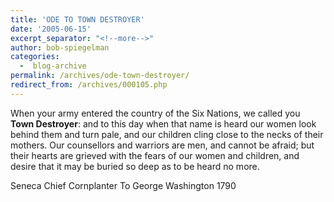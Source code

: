 ```yaml
---
title: 'ODE TO TOWN DESTROYER'
date: '2005-06-15'
excerpt_separator: "<!--more-->"
author: bob-spiegelman
categories:
  -  blog-archive
permalink: /archives/ode-town-destroyer/
redirect_from: /archives/000105.php
---
```



When your army entered the country of the Six Nations, we called you **Town Destroyer**: and to this day when that name is heard our women look behind them and turn pale, and our children cling close to the necks of their mothers. Our counsellors and warriors are men, and cannot be afraid; but their hearts are grieved with the fears of our women and children, and desire that it may be buried so deep as to be heard no more.

Seneca Chief Cornplanter
To George Washington
1790
